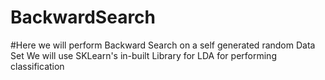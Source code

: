 # BackwardSearch
#Here we will perform Backward Search on a self generated random Data Set We will use SKLearn's in-built Library for LDA for performing classification
